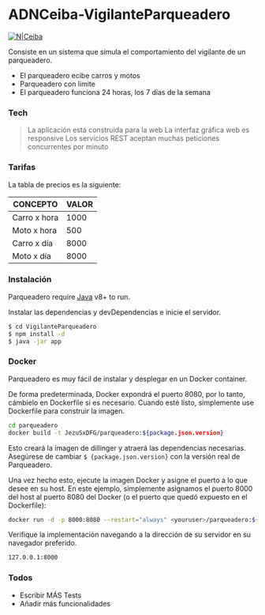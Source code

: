 # ADNCeiba-VigilanteParqueadero
[![N|Ceiba](https://www.ceiba.com.co/wp-content/uploads/2015/09/logo-ceiba.png)](https://www.ceiba.com.co/es/)

Consiste en un sistema que simula el comportamiento del vigilante de un parqueadero.

  - El parqueadero ecibe carros y motos
  - Parqueadero con limite
  - El parqueadero funciona 24 horas, los 7 días de la semana

### Tech
> La aplicación está construida para la web
> La interfaz gráfica web es responsive
> Los servicios REST aceptan muchas peticiones concurrentes por minuto


### Tarifas
La tabla de precios es la siguiente:

| CONCEPTO | VALOR |
| ------ | ------ |
| Carro x hora | 1000 |
| Moto x hora | 500 |
| Carro x día | 8000 |
| Moto x día | 8000 |

### Instalación

Parqueadero require [Java](https://www.java.com/es/download/) v8+ to run.

Instalar las dependencias y devDependencias e inicie el servidor.

```sh
$ cd VigilanteParqueadero
$ npm install -d
$ java -jar app
```

### Docker
Parqueadero es muy fácil de instalar y desplegar en un Docker container.

De forma predeterminada, Docker expondrá el puerto 8080, por lo tanto, cámbielo en Dockerfile si es necesario. Cuando esté listo, simplemente use Dockerfile para construir la imagen.

```sh
cd parqueadero
docker build -t JezuSxDFG/parqueadero:${package.json.version}
```
Esto creará la imagen de dillinger y atraerá las dependencias necesarias. Asegúrese de cambiar `$ {package.json.version}` con la versión real de Parqueadero. 

Una vez hecho esto, ejecute la imagen Docker y asigne el puerto a lo que desee en su host. En este ejemplo, simplemente asignamos el puerto 8000 del host al puerto 8080 del Docker (o el puerto que quedó expuesto en el Dockerfile):

```sh
docker run -d -p 8000:8080 --restart="always" <youruser>/parqueadero:${package.json.version}
```

Verifique la implementación navegando a la dirección de su servidor en su navegador preferido.

```sh
127.0.0.1:8000
```

### Todos

 - Escribir MÁS Tests
 - Añadir más funcionalidades

[//]: # (These are reference links used in the body of this note and get stripped out when the markdown processor does its job. There is no need to format nicely because it shouldn't be seen. Thanks SO - http://stackoverflow.com/questions/4823468/store-comments-in-markdown-syntax)
 
   [Java]: <https://www.java.com/es/download/>
